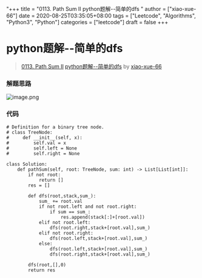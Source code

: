 "+++
title = "0113. Path Sum II python题解--简单的dfs "
author = ["xiao-xue-66"]
date = 2020-08-25T03:35:05+08:00
tags = ["Leetcode", "Algorithms", "Python3", "Python"]
categories = ["leetcode"]
draft = false
+++

# python题解--简单的dfs

> [0113. Path Sum II](https://leetcode-cn.com/problems/path-sum-ii/)
> [python题解--简单的dfs](https://leetcode-cn.com/problems/path-sum-ii/solution/pythonti-jie-jian-dan-de-dfs-by-xiao-xue-66-5/) by [xiao-xue-66](https://leetcode-cn.com/u/xiao-xue-66/)

### 解题思路
![image.png](https://pic.leetcode-cn.com/1598326498-nikbuD-image.png)
### 代码

```python3
# Definition for a binary tree node.
# class TreeNode:
#     def __init__(self, x):
#         self.val = x
#         self.left = None
#         self.right = None

class Solution:
    def pathSum(self, root: TreeNode, sum: int) -> List[List[int]]:
        if not root:
            return []
        res = []

        def dfs(root,stack,sum_):
            sum_ += root.val
            if not root.left and not root.right:
                if sum == sum_:
                    res.append(stack[:]+[root.val])
            elif not root.left:
                dfs(root.right,stack+[root.val],sum_)
            elif not root.right:
                dfs(root.left,stack+[root.val],sum_)
            else:
                dfs(root.left,stack+[root.val],sum_)
                dfs(root.right,stack+[root.val],sum_)
        
        dfs(root,[],0)
        return res

```